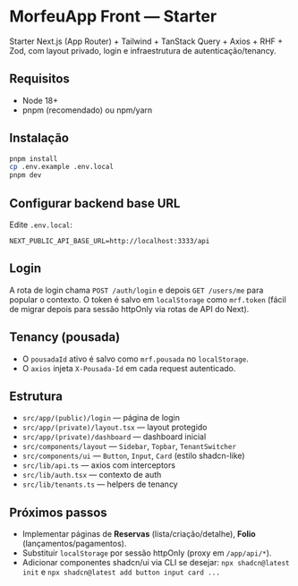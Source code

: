 # MorfeuApp Front — Starter

Starter Next.js (App Router) + Tailwind + TanStack Query + Axios + RHF + Zod, com layout privado, login e infraestrutura de autenticação/tenancy.

## Requisitos
- Node 18+
- pnpm (recomendado) ou npm/yarn

## Instalação
```bash
pnpm install
cp .env.example .env.local
pnpm dev
```

## Configurar backend base URL
Edite `.env.local`:
```
NEXT_PUBLIC_API_BASE_URL=http://localhost:3333/api
```

## Login
A rota de login chama `POST /auth/login` e depois `GET /users/me` para popular o contexto.
O token é salvo em `localStorage` como `mrf.token` (fácil de migrar depois para sessão httpOnly via rotas de API do Next).

## Tenancy (pousada)
- O `pousadaId` ativo é salvo como `mrf.pousada` no `localStorage`.
- O `axios` injeta `X-Pousada-Id` em cada request autenticado.

## Estrutura
- `src/app/(public)/login` — página de login
- `src/app/(private)/layout.tsx` — layout protegido
- `src/app/(private)/dashboard` — dashboard inicial
- `src/components/layout` — `Sidebar`, `Topbar`, `TenantSwitcher`
- `src/components/ui` — `Button`, `Input`, `Card` (estilo shadcn-like)
- `src/lib/api.ts` — axios com interceptors
- `src/lib/auth.tsx` — contexto de auth
- `src/lib/tenants.ts` — helpers de tenancy

## Próximos passos
- Implementar páginas de **Reservas** (lista/criação/detalhe), **Folio** (lançamentos/pagamentos).
- Substituir `localStorage` por sessão httpOnly (proxy em `/app/api/*`). 
- Adicionar componentes shadcn/ui via CLI se desejar: `npx shadcn@latest init` e `npx shadcn@latest add button input card ...`
